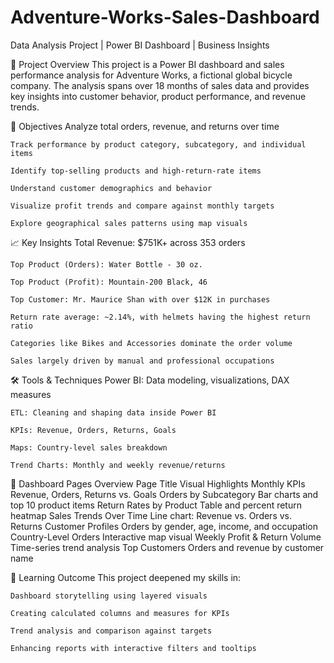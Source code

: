 # Adventure-Works-Sales-Dashboard
Data Analysis Project | Power BI Dashboard | Business Insights

🧾 Project Overview
    This project is a Power BI dashboard and sales performance analysis for Adventure Works, a fictional global bicycle company. The analysis spans over 18 months of sales         data and provides key insights into customer behavior, product performance, and revenue trends.

🎯 Objectives
    Analyze total orders, revenue, and returns over time
    
    Track performance by product category, subcategory, and individual items
    
    Identify top-selling products and high-return-rate items
    
    Understand customer demographics and behavior
    
    Visualize profit trends and compare against monthly targets
    
    Explore geographical sales patterns using map visuals

📈 Key Insights
    Total Revenue: $751K+ across 353 orders
    
    Top Product (Orders): Water Bottle - 30 oz.
    
    Top Product (Profit): Mountain-200 Black, 46
    
    Top Customer: Mr. Maurice Shan with over $12K in purchases
    
    Return rate average: ~2.14%, with helmets having the highest return ratio
    
    Categories like Bikes and Accessories dominate the order volume
    
    Sales largely driven by manual and professional occupations

🛠️ Tools & Techniques
    Power BI: Data modeling, visualizations, DAX measures
    
    ETL: Cleaning and shaping data inside Power BI
    
    KPIs: Revenue, Orders, Returns, Goals
    
    Maps: Country-level sales breakdown
    
    Trend Charts: Monthly and weekly revenue/returns

📂 Dashboard Pages Overview
    Page Title	Visual Highlights
    Monthly KPIs	Revenue, Orders, Returns vs. Goals
    Orders by Subcategory	Bar charts and top 10 product items
    Return Rates by Product	Table and percent return heatmap
    Sales Trends Over Time	Line chart: Revenue vs. Orders vs. Returns
    Customer Profiles	Orders by gender, age, income, and occupation
    Country-Level Orders	Interactive map visual
    Weekly Profit & Return Volume	Time-series trend analysis
    Top Customers	Orders and revenue by customer name

📘 Learning Outcome
    This project deepened my skills in:
    
    Dashboard storytelling using layered visuals
    
    Creating calculated columns and measures for KPIs
    
    Trend analysis and comparison against targets
    
    Enhancing reports with interactive filters and tooltips
